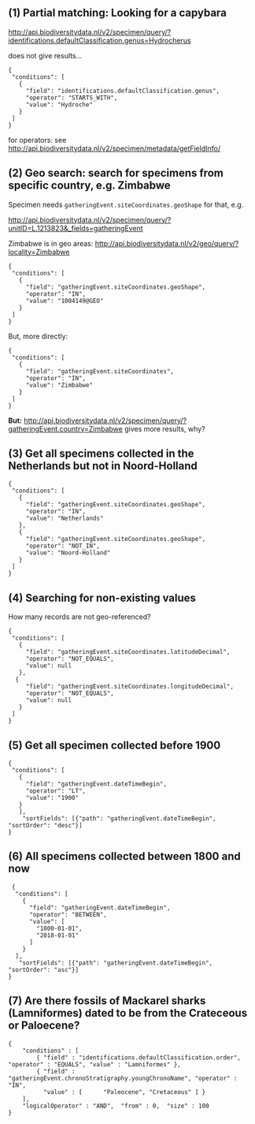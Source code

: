 ## (1) Partial matching: Looking for a capybara
http://api.biodiversitydata.nl/v2/specimen/query/?identifications.defaultClassification.genus=Hydrocherus

does not give results...

    {
     "conditions": [
       {
         "field": "identifications.defaultClassification.genus",
         "operator": "STARTS_WITH",
         "value": "Hydroche"
       }
     ]
    }

for operators: see http://api.biodiversitydata.nl/v2/specimen/metadata/getFieldInfo/

## (2) Geo search: search for specimens from specific country, e.g. Zimbabwe
Specimen needs `gatheringEvent.siteCoordinates.geoShape` for that, e.g. 

http://api.biodiversitydata.nl/v2/specimen/query/?unitID=L.1213823&_fields=gatheringEvent

Zimbabwe is in geo areas: 
http://api.biodiversitydata.nl/v2/geo/query/?locality=Zimbabwe


    {
     "conditions": [
       {
         "field": "gatheringEvent.siteCoordinates.geoShape",
         "operator": "IN",
         "value": "1004149@GEO"
       }
     ]
    }

But, more directly:

    {
     "conditions": [
       {
         "field": "gatheringEvent.siteCoordinates",
         "operator": "IN",
         "value": "Zimbabwe"
       }
     ]
    }

**But:** 
http://api.biodiversitydata.nl/v2/specimen/query/?gatheringEvent.country=Zimbabwe
gives more results, why?

## (3) Get all specimens collected in the Netherlands but not in Noord-Holland

    {
     "conditions": [
       {
         "field": "gatheringEvent.siteCoordinates.geoShape",
         "operator": "IN",
         "value": "Netherlands"
       },
       {
         "field": "gatheringEvent.siteCoordinates.geoShape",
         "operator": "NOT_IN",
         "value": "Noord-Holland"
       }
     ]
    }

## (4) Searching for non-existing values
How many records are not geo-referenced?

    {
     "conditions": [
       {
         "field": "gatheringEvent.siteCoordinates.latitudeDecimal",
         "operator": "NOT_EQUALS",
         "value": null
       },
      {
         "field": "gatheringEvent.siteCoordinates.longitudeDecimal",
         "operator": "NOT_EQUALS",
         "value": null
       }
     ]
    }

## (5) Get all specimen collected before 1900
    
    {
     "conditions": [
       {
         "field": "gatheringEvent.dateTimeBegin",
         "operator": "LT",
         "value": "1900"
       }
       ],
        "sortFields": [{"path": "gatheringEvent.dateTimeBegin", "sortOrder": "desc"}]
    }

## (6) All specimens collected between 1800 and now

     {
      "conditions": [
        {
          "field": "gatheringEvent.dateTimeBegin",
          "operator": "BETWEEN",
          "value": [
            "1800-01-01",
            "2018-01-01"
          ]
        }
      ],
       "sortFields": [{"path": "gatheringEvent.dateTimeBegin", "sortOrder": "asc"}]
    }

## (7) Are there fossils of Mackarel sharks (Lamniformes) dated to be from the Crateceous or Paloecene?

    {  
	    "conditions" : [    
		    { "field" : "identifications.defaultClassification.order", "operator" : "EQUALS", "value" : "Lamniformes" },    
		    { "field" : "gatheringEvent.chronoStratigraphy.youngChronoName", "operator" : "IN", 
		      "value" : [      "Paleocene", "Cretaceous" ] }  
	    ],  
	    "logicalOperator" : "AND",  "from" : 0,  "size" : 100
    }

